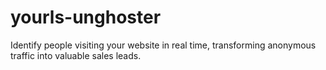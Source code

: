 # yourls-unghoster
 Identify people visiting your website in real time, transforming anonymous traffic into valuable sales leads. 
